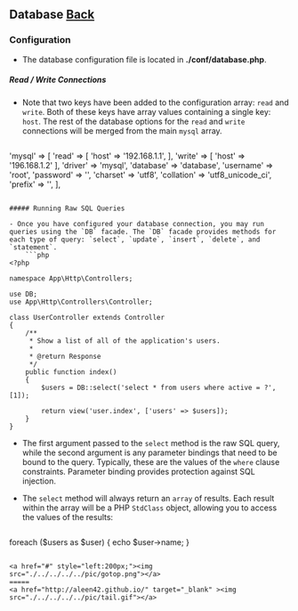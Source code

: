 ## Database [Back](./../laravel.md)

### Configuration

- The database configuration file is located in **./conf/database.php**.

##### Read / Write Connections

- Note that two keys have been added to the configuration array: `read` and `write`. Both of these keys have array values containing a single key: `host`. The rest of the database options for the `read` and `write` connections will be merged from the main `mysql` array.

	```php
'mysql' => [
	'read' => [
		'host' => '192.168.1.1',
	],
	'write' => [
		'host' => '196.168.1.2'
    	],
    	'driver'    => 'mysql',
    	'database'  => 'database',
    	'username'  => 'root',
    	'password'  => '',
    	'charset'   => 'utf8',
    	'collation' => 'utf8_unicode_ci',
    	'prefix'    => '',
],
```

##### Running Raw SQL Queries

- Once you have configured your database connection, you may run queries using the `DB` facade. The `DB` facade provides methods for each type of query: `select`, `update`, `insert`, `delete`, and `statement`.
	```php
<?php

namespace App\Http\Controllers;

use DB;
use App\Http\Controllers\Controller;

class UserController extends Controller
{
    /**
     * Show a list of all of the application's users.
     *
     * @return Response
     */
    public function index()
    {
        $users = DB::select('select * from users where active = ?', [1]);

        return view('user.index', ['users' => $users]);
    }
}
```

- The first argument passed to the `select` method is the raw SQL query, while the second argument is any parameter bindings that need to be bound to the query. Typically, these are the values of the `where` clause constraints. Parameter binding provides protection against SQL injection.

- The `select` method will always return an `array` of results. Each result within the array will be a PHP `StdClass` object, allowing you to access the values of the results:
	```php
foreach ($users as $user) {
    echo $user->name;
}
```

<a href="#" style="left:200px;"><img src="./../../../../pic/gotop.png"></a>
=====
<a href="http://aleen42.github.io/" target="_blank" ><img src="./../../../../pic/tail.gif"></a>